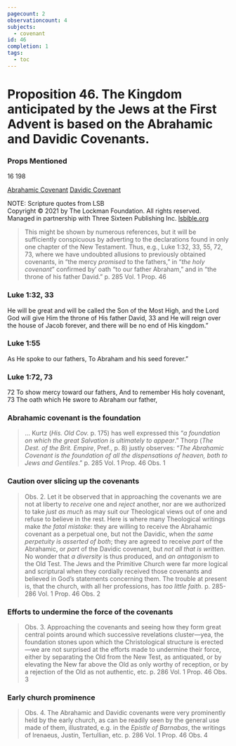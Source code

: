 ```yaml
---
pagecount: 2
observationcount: 4
subjects:
  - covenant
id: 46
completion: 1
tags:
  - toc
---
```

# Proposition 46. The Kingdom anticipated by the Jews at the First Advent is based on the Abrahamic and Davidic Covenants.

### Props Mentioned
16 198

[Abrahamic Covenant](Abrahamic%20Covenant.md)
[Davidic Covenant](Davidic%20Covenant.md)

NOTE: Scripture quotes from LSB  
Copyright © 2021 by The Lockman Foundation. All rights reserved.  
Managed in partnership with Three Sixteen Publishing Inc. [lsbible.org](https://www.lsbible.org/)

>This might be shown by numerous references, but it will be sufficiently conspicuous by adverting to the declarations found in only one chapter of the New Testament. Thus, e.g., Luke 1:32, 33, 55, 72, 73, where we have undoubted allusions to previously obtained covenants, in “the mercy *promised* to the fathers,” in “*the holy covenant*” confirmed by’ oath “to our father Abraham,” and in “the throne of his father David.”
>p. 285 Vol. 1 Prop. 46

### Luke 1:32, 33
He will be great and will be called the Son of the Most High, and the Lord God will give Him the throne of His father David, 33 and He will reign over the house of Jacob forever, and there will be no end of His kingdom.”

### Luke 1:55
As He spoke to our fathers,
To Abraham and his seed forever.”

### Luke 1:72, 73
72 To show mercy toward our fathers,
And to remember His holy covenant,
73 The oath which He swore to Abraham our father,
### Abrahamic covenant is the foundation
>... Kurtz (*His. Old Cov.* p. 175) has well expressed this “*a foundation on which the great Salvation is ultimately to appear*.” Thorp (*The Dest. of the Brit. Empire*, Pref., p. 8) justly observes: “*The Abrahamic Covenant is the foundation of all the dispensations of heaven, both to Jews and Gentiles*.”
>p. 285 Vol. 1 Prop. 46 Obs. 1
### Caution over slicing up the covenants
>Obs. 2. Let it be observed that in approaching the covenants we are not at liberty to *receive* one and *reject* another, nor are we authorized to take *just as much* as may suit our Theological views out of one and refuse to believe in the rest. Here is where many Theological writings make *the fatal mistake*: they are willing to receive the Abrahamic covenant as a perpetual one, but not the Davidic, when *the same perpetuity is asserted of both*; they are agreed to receive *part* of the Abrahamic, or *part* of the Davidic covenant, but *not all that is written*. No wonder that *a diversity* is thus produced, and *an antagonism* to the Old Test. The Jews and the Primitive Church were far more logical and scriptural when they cordially received those covenants and believed in God’s statements concerning them. The trouble at present is, that the church, with all her professions, has *too little faith*.
>p. 285-286 Vol. 1 Prop. 46 Obs. 2
### Efforts to undermine the force of the covenants
>Obs. 3. Approaching the covenants and seeing how they form great central points around which successive revelations cluster—yea, the foundation stones upon which the Christological structure is erected—we are not surprised at the efforts made to undermine their force, either by separating the Old from the New Test, as antiquated, or by elevating the New far above the Old as only worthy of reception, or by a rejection of the Old as not authentic, etc.
>p. 286 Vol. 1 Prop. 46 Obs. 3
### Early church prominence
>Obs. 4. The Abrahamic and Davidic covenants were very prominently held by the early church, as can be readily seen by the general use made of them, illustrated, e.g. in the *Epistle of Barnabas*, the writings of Irenaeus, Justin, Tertullian, etc.
>p. 286 Vol. 1 Prop. 46 Obs. 4
